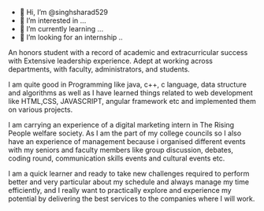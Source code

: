 - 👋 Hi, I’m @singhsharad529
- 👀 I’m interested in ...
- 🌱 I’m currently learning ...
- 💞️ I’m looking for an internship ..


An honors student with a record of academic and extracurricular success with Extensive leadership experience.
Adept at working across departments, with faculty, administrators, and students.

I am quite good in Programming like java, c++, c language, data structure and algorithms as well as 
I have learned things related to web development like HTML,CSS, JAVASCRIPT, angular framework etc and implemented them on various projects.

I am carrying an experience of a digital marketing intern in The Rising People welfare society.
As I am the part of my college councils so I also have an experience
of management because i organised different events with my seniors and faculty members like group
discussion, debates, coding round, communication skills events and cultural events etc.

I am a quick learner and ready to take new challenges required to perform better and very particular about my schedule and always manage my time efficiently,
and I really want to practically explore and experience my potential by delivering the
best services to the companies where I will work.
